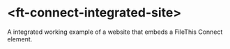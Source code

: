 # \<ft-connect-integrated-site\>

A integrated working example of a website that embeds a FileThis Connect element.
